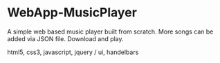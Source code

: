 WebApp-MusicPlayer
==================

A simple web based music player built from scratch. More songs can be added via JSON file. Download and play.

html5, css3, javascript, jquery / ui, handelbars

